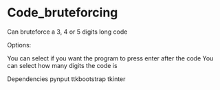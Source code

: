# Code_bruteforcing
Can bruteforce a 3, 4 or 5 digits long code


Options:

You can select if you want the program to press enter after the code
You can select how many digits the code is

Dependencies
pynput
ttkbootstrap
tkinter
